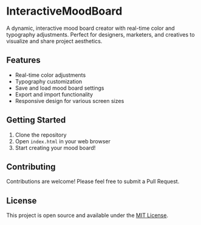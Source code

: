 # InteractiveMoodBoard

A dynamic, interactive mood board creator with real-time color and typography adjustments. Perfect for designers, marketers, and creatives to visualize and share project aesthetics.

## Features

- Real-time color adjustments
- Typography customization
- Save and load mood board settings
- Export and import functionality
- Responsive design for various screen sizes

## Getting Started

1. Clone the repository
2. Open `index.html` in your web browser
3. Start creating your mood board!

## Contributing

Contributions are welcome! Please feel free to submit a Pull Request.

## License

This project is open source and available under the [MIT License](LICENSE).
